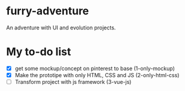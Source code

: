 # furry-adventure
An adventure with UI and evolution projects.

# My to-do list
- [x] get some mockup/concept on pinterest to base (1-only-mockup)
- [x] Make the prototipe with only HTML, CSS and JS (2-only-html-css)
- [ ] Transform project with js framework (3-vue-js)

